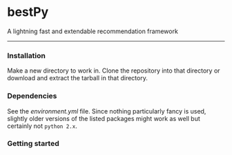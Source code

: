 # bestPy
A lightning fast and extendable recommendation framework

__________________________

### Installation
Make a new directory to work in. Clone the repository into that directory or download and extract the tarball in that directory.

### Dependencies
See the _environment.yml_ file. Since nothing particularly fancy is used, slightly older versions of the listed packages might work as well but certainly not `python 2.x`.

### Getting started
